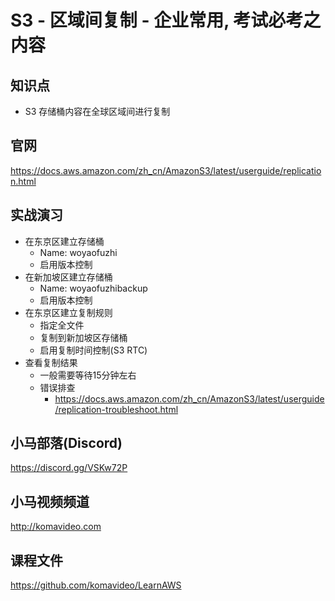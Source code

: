 S3 - 区域间复制 - 企业常用, 考试必考之内容
=====================================

## 知识点

* S3 存储桶内容在全球区域间进行复制

## 官网

https://docs.aws.amazon.com/zh_cn/AmazonS3/latest/userguide/replication.html

## 实战演习

+ 在东京区建立存储桶
  - Name: woyaofuzhi
  - 启用版本控制
+ 在新加坡区建立存储桶
  - Name: woyaofuzhibackup
  - 启用版本控制
+ 在东京区建立复制规则
  - 指定全文件
  - 复制到新加坡区存储桶
  - 启用复制时间控制(S3 RTC)
+ 查看复制结果
  - 一般需要等待15分钟左右
  - 错误排查
    * https://docs.aws.amazon.com/zh_cn/AmazonS3/latest/userguide/replication-troubleshoot.html

## 小马部落(Discord)

https://discord.gg/VSKw72P

## 小马视频频道

http://komavideo.com

## 课程文件

https://github.com/komavideo/LearnAWS
